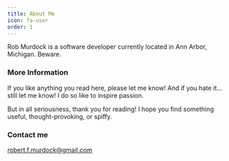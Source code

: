 ```yaml
---
title: About Me
icon: fa-user
order: 1
---
```


Rob Murdock is a software developer currently located in Ann Arbor, Michigan. Beware.

### More Information

If you like anything you read here, please let me know! And if you hate it... still let me know! I do so like to inspire passion.

But in all seriousness, thank you for reading! I hope you find something useful, thought-provoking, or spiffy.


### Contact me


[robert.f.murdock@gmail.com](mailto:robert.f.murdock@gmail.com)
